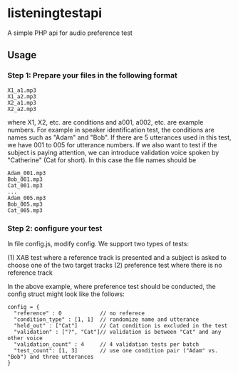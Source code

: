 # listeningtestapi
A simple PHP api for audio preference test

## Usage 
### Step 1: Prepare your files in the following format
```
X1_a1.mp3
X1_a2.mp3
X2_a1.mp3
X2_a2.mp3
```
where X1, X2, etc. are conditions and a001, a002, etc. are example numbers. 
For example in speaker identification test, the conditions are names such as
"Adam" and "Bob". If there are 5 utterances used in this test, we have 001 to 005
for utterance numbers. If we also want to test if the subject is paying attention,
we can introduce validation voice spoken by "Catherine" (Cat for short). 
In this case the file names should be
```
Adam_001.mp3
Bob_001.mp3
Cat_001.mp3
...
Adam_005.mp3
Bob_005.mp3
Cat_005.mp3
```

### Step 2: configure your test
In file config.js, modify config. We support two types of tests: 

(1) XAB test where a reference track is presented and a subject is asked to choose one of the two target tracks
(2) preference test where there is no reference track

In the above example, where preference test should be conducted, the config struct might look like the follows:

```
config = {
  "reference" : 0            // no referece
  "condition_type" : [1, 1]  // randomize name and utterance
  "held_out" : ["Cat"]       // Cat condition is excluded in the test
  "validation" : ["?", "Cat"]// validation is between "Cat" and any other voice
  "validation_count" : 4     // 4 validation tests per batch
  "test_count": [1, 3]       // use one condition pair ("Adam" vs. "Bob") and three utterances
}
```
